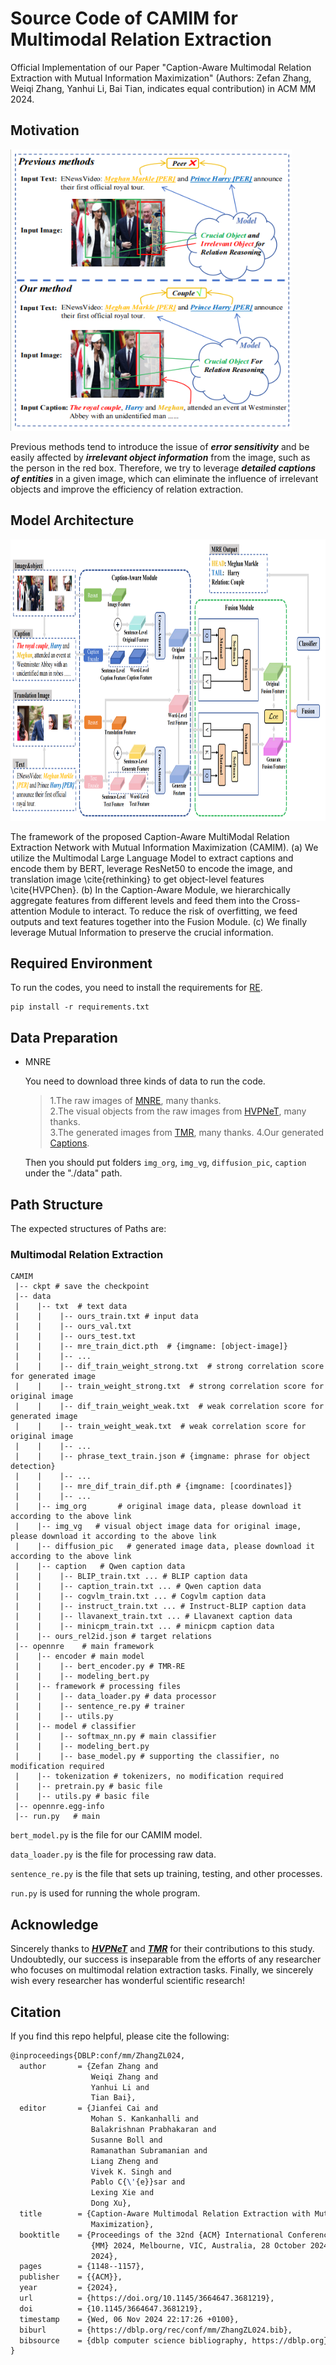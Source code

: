 # Source Code of CAMIM for Multimodal Relation Extraction
Official Implementation of our Paper "Caption-Aware Multimodal Relation Extraction with Mutual Information Maximization" (Authors: Zefan Zhang, Weiqi Zhang, Yanhui Li, Bai Tian, indicates equal contribution) in ACM MM 2024.
## Motivation
<img src="Figure/first.png" width="450" height="450" /> 

Previous methods tend to introduce the issue of ***error sensitivity*** and be easily affected by ***irrelevant object information*** from the image, such as the person in the red box. Therefore, we try to leverage ***detailed captions of entities*** in a given image, which can eliminate the influence of irrelevant objects and improve the efficiency of relation extraction.
## Model Architecture
<img src="Figure/model.png" width="1800" height="450" /> 

The framework of the proposed Caption-Aware MultiModal Relation Extraction Network with Mutual Information Maximization (CAMIM). (a) We utilize the Multimodal Large Language Model to extract captions and encode them by BERT, leverage ResNet50 to encode the image, and translation image \cite{rethinking} to get object-level features \cite{HVPChen}. (b) In the Caption-Aware Module, we hierarchically aggregate features from different levels and feed them into the Cross-attention Module to interact. To reduce the risk of overfitting, we feed outputs and text features together into the Fusion Module. (c) We finally leverage Mutual Information to preserve the crucial information.

## Required Environment
To run the codes, you need to install the requirements for [RE](requirements.txt).

    pip install -r requirements.txt

## Data Preparation
* MNRE
  
  You need to download three kinds of data to run the code.  
  > 1.The raw images of [MNRE](https://github.com/thecharm/MNRE), many thanks.  
  > 2.The visual objects from the raw images from [HVPNeT](https://github.com/zjunlp/HVPNeT), many thanks.  
  > 3.The generated images from [TMR](https://github.com/thecharm/TMR), many thanks.
  > 4.Our  generated [Captions]().
  
  Then you should put folders ``img_org``,  ``img_vg``,  ``diffusion_pic``,  ``caption``  under the "./data" path.

## Path Structure
The expected structures of Paths are:  
### Multimodal Relation Extraction
```
CAMIM
 |-- ckpt # save the checkpoint
 |-- data
 |    |-- txt  # text data
 |    |    |-- ours_train.txt # input data
 |    |    |-- ours_val.txt
 |    |    |-- ours_test.txt
 |    |    |-- mre_train_dict.pth  # {imgname: [object-image]}
 |    |    |-- ...
 |    |    |-- dif_train_weight_strong.txt  # strong correlation score for generated image
 |    |    |-- train_weight_strong.txt  # strong correlation score for original image
 |    |    |-- dif_train_weight_weak.txt  # weak correlation score for generated image
 |    |    |-- train_weight_weak.txt  # weak correlation score for original image
 |    |    |-- ...
 |    |    |-- phrase_text_train.json # {imgname: phrase for object detection}
 |    |    |-- ...
 |    |    |-- mre_dif_train_dif.pth # {imgname: [coordinates]}
 |    |    |-- ...
 |    |-- img_org       # original image data, please download it according to the above link
 |    |-- img_vg   # visual object image data for original image, please download it according to the above link
 |    |-- diffusion_pic   # generated image data, please download it according to the above link
 |    |-- caption   # Qwen caption data
 |    |    |-- BLIP_train.txt ... # BLIP caption data
 |    |    |-- caption_train.txt ... # Qwen caption data
 |    |    |-- cogvlm_train.txt ... # Cogvlm caption data
 |    |    |-- instruct_train.txt ... # Instruct-BLIP caption data
 |    |    |-- llavanext_train.txt ... # Llavanext caption data
 |    |    |-- minicpm_train.txt ... # minicpm caption data
 |    |-- ours_rel2id.json # target relations
 |-- opennre	# main framework 
 |    |-- encoder # main model
 |    |    |-- bert_encoder.py # TMR-RE
 |    |    |-- modeling_bert.py
 |    |-- framework # processing files
 |    |    |-- data_loader.py # data processor
 |    |    |-- sentence_re.py # trainer
 |    |    |-- utils.py
 |    |-- model # classifier
 |    |    |-- softmax_nn.py # main classifier
 |    |    |-- modeling_bert.py 
 |    |    |-- base_model.py # supporting the classifier, no modification required
 |    |-- tokenization # tokenizers, no modification required
 |    |-- pretrain.py # basic file
 |    |-- utils.py # basic file
 |-- opennre.egg-info
 |-- run.py   # main 
```
`bert_model.py` is the file for our CAMIM model.

`data_loader.py` is the file for processing raw data.

`sentence_re.py` is the file that sets up training, testing, and other processes.

`run.py` is used for running the whole program.

## Acknowledge
Sincerely thanks to [***HVPNeT***](https://github.com/zjunlp/HVPNeT) and [***TMR***](https://github.com/thecharm/TMR) for their contributions to this study. Undoubtedly, our success is inseparable from the efforts of any researcher who focuses on multimodal relation extraction tasks. Finally, we sincerely wish every researcher has wonderful scientific research!

## Citation

If you find this repo helpful, please cite the following:

``` latex
@inproceedings{DBLP:conf/mm/ZhangZL024,
  author       = {Zefan Zhang and
                  Weiqi Zhang and
                  Yanhui Li and
                  Tian Bai},
  editor       = {Jianfei Cai and
                  Mohan S. Kankanhalli and
                  Balakrishnan Prabhakaran and
                  Susanne Boll and
                  Ramanathan Subramanian and
                  Liang Zheng and
                  Vivek K. Singh and
                  Pablo C{\'{e}}sar and
                  Lexing Xie and
                  Dong Xu},
  title        = {Caption-Aware Multimodal Relation Extraction with Mutual Information
                  Maximization},
  booktitle    = {Proceedings of the 32nd {ACM} International Conference on Multimedia,
                  {MM} 2024, Melbourne, VIC, Australia, 28 October 2024 - 1 November
                  2024},
  pages        = {1148--1157},
  publisher    = {{ACM}},
  year         = {2024},
  url          = {https://doi.org/10.1145/3664647.3681219},
  doi          = {10.1145/3664647.3681219},
  timestamp    = {Wed, 06 Nov 2024 22:17:26 +0100},
  biburl       = {https://dblp.org/rec/conf/mm/ZhangZL024.bib},
  bibsource    = {dblp computer science bibliography, https://dblp.org}
}
```
